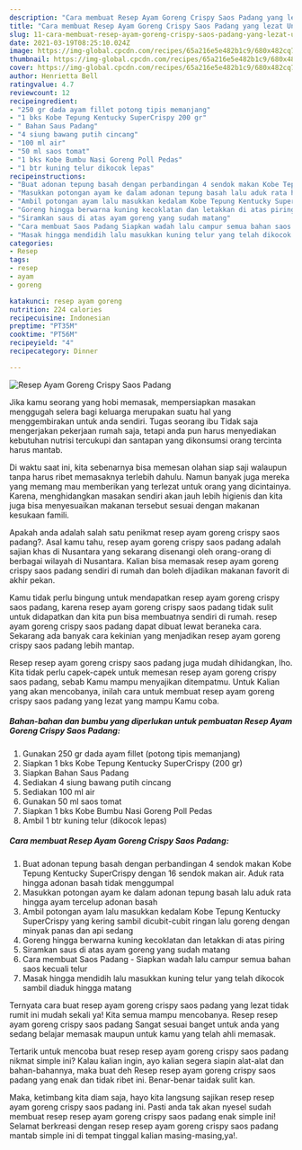 ```yaml
---
description: "Cara membuat Resep Ayam Goreng Crispy Saos Padang yang lezat Untuk Jualan"
title: "Cara membuat Resep Ayam Goreng Crispy Saos Padang yang lezat Untuk Jualan"
slug: 11-cara-membuat-resep-ayam-goreng-crispy-saos-padang-yang-lezat-untuk-jualan
date: 2021-03-19T08:25:10.024Z
image: https://img-global.cpcdn.com/recipes/65a216e5e482b1c9/680x482cq70/resep-ayam-goreng-crispy-saos-padang-foto-resep-utama.jpg
thumbnail: https://img-global.cpcdn.com/recipes/65a216e5e482b1c9/680x482cq70/resep-ayam-goreng-crispy-saos-padang-foto-resep-utama.jpg
cover: https://img-global.cpcdn.com/recipes/65a216e5e482b1c9/680x482cq70/resep-ayam-goreng-crispy-saos-padang-foto-resep-utama.jpg
author: Henrietta Bell
ratingvalue: 4.7
reviewcount: 12
recipeingredient:
- "250 gr dada ayam fillet potong tipis memanjang"
- "1 bks Kobe Tepung Kentucky SuperCrispy 200 gr"
- " Bahan Saus Padang"
- "4 siung bawang putih cincang"
- "100 ml air"
- "50 ml saos tomat"
- "1 bks Kobe Bumbu Nasi Goreng Poll Pedas"
- "1 btr kuning telur dikocok lepas"
recipeinstructions:
- "Buat adonan tepung basah dengan perbandingan 4 sendok makan Kobe Tepung Kentucky SuperCrispy dengan 16 sendok makan air. Aduk rata hingga adonan basah tidak menggumpal"
- "Masukkan potongan ayam ke dalam adonan tepung basah lalu aduk rata hingga ayam tercelup adonan basah"
- "Ambil potongan ayam lalu masukkan kedalam Kobe Tepung Kentucky SuperCrispy yang kering sambil dicubit-cubit ringan lalu goreng dengan minyak panas dan api sedang"
- "Goreng hingga berwarna kuning kecoklatan dan letakkan di atas piring"
- "Siramkan saus di atas ayam goreng yang sudah matang"
- "Cara membuat Saos Padang Siapkan wadah lalu campur semua bahan saos kecuali telur"
- "Masak hingga mendidih lalu masukkan kuning telur yang telah dikocok sambil diaduk hingga matang"
categories:
- Resep
tags:
- resep
- ayam
- goreng

katakunci: resep ayam goreng 
nutrition: 224 calories
recipecuisine: Indonesian
preptime: "PT35M"
cooktime: "PT56M"
recipeyield: "4"
recipecategory: Dinner

---
```



![Resep Ayam Goreng Crispy Saos Padang](https://img-global.cpcdn.com/recipes/65a216e5e482b1c9/680x482cq70/resep-ayam-goreng-crispy-saos-padang-foto-resep-utama.jpg)

Jika kamu seorang yang hobi memasak, mempersiapkan masakan menggugah selera bagi keluarga merupakan suatu hal yang menggembirakan untuk anda sendiri. Tugas seorang ibu Tidak saja mengerjakan pekerjaan rumah saja, tetapi anda pun harus menyediakan kebutuhan nutrisi tercukupi dan santapan yang dikonsumsi orang tercinta harus mantab.

Di waktu  saat ini, kita sebenarnya bisa memesan olahan siap saji walaupun tanpa harus ribet memasaknya terlebih dahulu. Namun banyak juga mereka yang memang mau memberikan yang terlezat untuk orang yang dicintainya. Karena, menghidangkan masakan sendiri akan jauh lebih higienis dan kita juga bisa menyesuaikan makanan tersebut sesuai dengan makanan kesukaan famili. 



Apakah anda adalah salah satu penikmat resep ayam goreng crispy saos padang?. Asal kamu tahu, resep ayam goreng crispy saos padang adalah sajian khas di Nusantara yang sekarang disenangi oleh orang-orang di berbagai wilayah di Nusantara. Kalian bisa memasak resep ayam goreng crispy saos padang sendiri di rumah dan boleh dijadikan makanan favorit di akhir pekan.

Kamu tidak perlu bingung untuk mendapatkan resep ayam goreng crispy saos padang, karena resep ayam goreng crispy saos padang tidak sulit untuk didapatkan dan kita pun bisa membuatnya sendiri di rumah. resep ayam goreng crispy saos padang dapat dibuat lewat beraneka cara. Sekarang ada banyak cara kekinian yang menjadikan resep ayam goreng crispy saos padang lebih mantap.

Resep resep ayam goreng crispy saos padang juga mudah dihidangkan, lho. Kita tidak perlu capek-capek untuk memesan resep ayam goreng crispy saos padang, sebab Kamu mampu menyajikan ditempatmu. Untuk Kalian yang akan mencobanya, inilah cara untuk membuat resep ayam goreng crispy saos padang yang lezat yang mampu Kamu coba.

<!--inarticleads1-->

##### Bahan-bahan dan bumbu yang diperlukan untuk pembuatan Resep Ayam Goreng Crispy Saos Padang:

1. Gunakan 250 gr dada ayam fillet (potong tipis memanjang)
1. Siapkan 1 bks Kobe Tepung Kentucky SuperCrispy (200 gr)
1. Siapkan  Bahan Saus Padang
1. Sediakan 4 siung bawang putih cincang
1. Sediakan 100 ml air
1. Gunakan 50 ml saos tomat
1. Siapkan 1 bks Kobe Bumbu Nasi Goreng Poll Pedas
1. Ambil 1 btr kuning telur (dikocok lepas)




<!--inarticleads2-->

##### Cara membuat Resep Ayam Goreng Crispy Saos Padang:

1. Buat adonan tepung basah dengan perbandingan 4 sendok makan Kobe Tepung Kentucky SuperCrispy dengan 16 sendok makan air. Aduk rata hingga adonan basah tidak menggumpal
1. Masukkan potongan ayam ke dalam adonan tepung basah lalu aduk rata hingga ayam tercelup adonan basah
1. Ambil potongan ayam lalu masukkan kedalam Kobe Tepung Kentucky SuperCrispy yang kering sambil dicubit-cubit ringan lalu goreng dengan minyak panas dan api sedang
1. Goreng hingga berwarna kuning kecoklatan dan letakkan di atas piring
1. Siramkan saus di atas ayam goreng yang sudah matang
1. Cara membuat Saos Padang - Siapkan wadah lalu campur semua bahan saos kecuali telur
1. Masak hingga mendidih lalu masukkan kuning telur yang telah dikocok sambil diaduk hingga matang




Ternyata cara buat resep ayam goreng crispy saos padang yang lezat tidak rumit ini mudah sekali ya! Kita semua mampu mencobanya. Resep resep ayam goreng crispy saos padang Sangat sesuai banget untuk anda yang sedang belajar memasak maupun untuk kamu yang telah ahli memasak.

Tertarik untuk mencoba buat resep resep ayam goreng crispy saos padang nikmat simple ini? Kalau kalian ingin, ayo kalian segera siapin alat-alat dan bahan-bahannya, maka buat deh Resep resep ayam goreng crispy saos padang yang enak dan tidak ribet ini. Benar-benar taidak sulit kan. 

Maka, ketimbang kita diam saja, hayo kita langsung sajikan resep resep ayam goreng crispy saos padang ini. Pasti anda tak akan nyesel sudah membuat resep resep ayam goreng crispy saos padang enak simple ini! Selamat berkreasi dengan resep resep ayam goreng crispy saos padang mantab simple ini di tempat tinggal kalian masing-masing,ya!.

